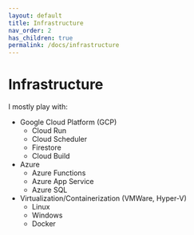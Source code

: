 ```yaml
---
layout: default
title: Infrastructure
nav_order: 2
has_children: true
permalink: /docs/infrastructure
---
```


# Infrastructure

I mostly play with:
- Google Cloud Platform (GCP)
    - Cloud Run
    - Cloud Scheduler
    - Firestore
    - Cloud Build
- Azure
    - Azure Functions
    - Azure App Service
    - Azure SQL
- Virtualization/Containerization (VMWare, Hyper-V)
    - Linux
    - Windows
    - Docker